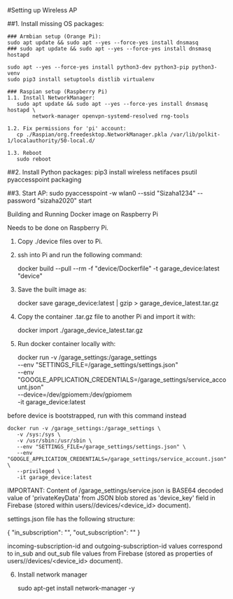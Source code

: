 #Setting up Wireless AP

##1. Install missing OS packages:

    ### Armbian setup (Orange Pi):
    sudo apt update && sudo apt --yes --force-yes install dnsmasq
    ### sudo apt update && sudo apt --yes --force-yes install dnsmasq hostapd

    sudo apt --yes --force-yes install python3-dev python3-pip python3-venv
    sudo pip3 install setuptools distlib virtualenv

    ### Raspian setup (Raspberry Pi)
    1.1. Install NetworkManager:
       sudo apt update && sudo apt --yes --force-yes install dnsmasq hostapd \
            network-manager openvpn-systemd-resolved rng-tools

    1.2. Fix permissions for 'pi' account:
       cp ./Raspian/org.freedesktop.NetworkManager.pkla /var/lib/polkit-1/localauthority/50-local.d/

    1.3. Reboot
       sudo reboot

##2. Install Python packages:
    pip3 install wireless netifaces psutil pyaccesspoint packaging

##3. Start AP:
   sudo pyaccesspoint -w wlan0 --ssid "Sizaha1234" --password "sizaha2020" start


Building and Running Docker image on Raspberry Pi

Needs to be done on Raspberry Pi. 

1. Copy ./device files over to Pi.

2. ssh into Pi and run the following command:

    docker build --pull --rm -f "device/Dockerfile" -t garage_device:latest "device"

3. Save the built image as:

    docker save garage_device:latest | gzip > garage_device_latest.tar.gz

4. Copy the container .tar.gz file to another Pi and import it with:

    docker import ./garage_device_latest.tar.gz

5. Run docker container locally with:

    docker run -v /garage_settings:/garage_settings \
       --env "SETTINGS_FILE=/garage_settings/settings.json" \
       --env "GOOGLE_APPLICATION_CREDENTIALS=/garage_settings/service_account.json" \
       --device=/dev/gpiomem:/dev/gpiomem \
       -it garage_device:latest

before device is bootstrapped, run with this command instead

    docker run -v /garage_settings:/garage_settings \
       -v /sys:/sys \
       -v /usr/sbin:/usr/sbin \
       --env "SETTINGS_FILE=/garage_settings/settings.json" \
       --env "GOOGLE_APPLICATION_CREDENTIALS=/garage_settings/service_account.json" \
       --privileged \
       -it garage_device:latest

IMPORTANT: Content of /garage_settings/service.json is BASE64 decoded value of 'privateKeyData' from JSON blob stored as 'device_key' field in
Firebase (stored within users/<user-email>/devices/<device_id> document).

settings.json file has the following structure:

{
  "in_subscription": "<incoming-subscription-id>",
  "out_subscription": "<outgoing-subscription-id>"
}

incoming-subscription-id and outgoing-subscription-id values correspond to in_sub and out_sub file values from
Firebase (stored as properties of users/<user-email>/devices/<device_id> document).



6. Install network manager

    sudo apt-get install network-manager -y
